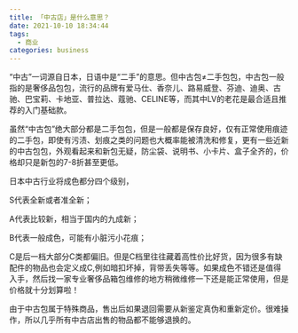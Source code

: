 ```yaml
---
title: 「中古店」是什么意思？
date: 2021-10-10 18:34:44
tags:
  - 商业
categories: business
---
```


“中古”一词源自日本，日语中是“二手”的意思。但中古包≠二手包包，中古包一般指的是奢侈品包包，流行的品牌有爱马仕、香奈儿、路易威登、芬迪、迪奥、古驰、巴宝莉、卡地亚、普拉达、蔻驰、CELINE等，而其中LV的老花是最合适且推荐的入门基础款。

虽然“中古包”绝大部分都是二手包包，但是一般都是保存良好，仅有正常使用痕迹的二手包，即使有污渍、划痕之类的问题也大概率能被清洗和修复，更有一些近新的中古包包，外观看起来和新包无疑，防尘袋、说明书、小卡片、盒子全齐的，价格却只是新包的7-8折甚至更低。

日本中古行业将成色都分四个级别，

S代表全新或者准全新；

A代表比较新，相当于国内的九成新；

B代表一般成色，可能有小脏污小花痕；

C是后一档大部分C类都偏旧。但是C档里往往藏着高性价比好货，因为很多有缺配件的物品也会定义成C,例如暗扣坏掉，背带丢失等等。如果成色不错还是值得入手，然后找一家专业奢侈品箱包维修的地方稍微维修一下还是能正常使用，但是价格就十分划算啦！

由于中古包属于特殊商品，售出后如果退回需要从新鉴定真伪和重新定价。很难操作，所以几乎所有中古店出售的物品都不能够退换的。
